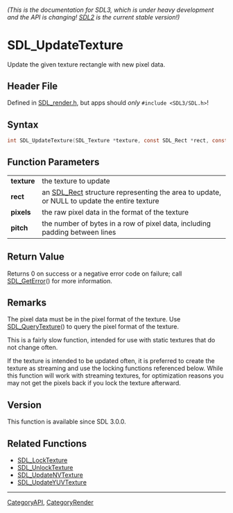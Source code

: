 ###### (This is the documentation for SDL3, which is under heavy development and the API is changing! [SDL2](https://wiki.libsdl.org/SDL2/) is the current stable version!)
# SDL_UpdateTexture

Update the given texture rectangle with new pixel data.

## Header File

Defined in [SDL_render.h](https://github.com/libsdl-org/SDL/blob/main/include/SDL3/SDL_render.h), but apps should _only_ `#include <SDL3/SDL.h>`!

## Syntax

```c
int SDL_UpdateTexture(SDL_Texture *texture, const SDL_Rect *rect, const void *pixels, int pitch);

```

## Function Parameters

|                 |                                                                                                         |
| --------------- | ------------------------------------------------------------------------------------------------------- |
| **texture**     | the texture to update                                                                                   |
| **rect**        | an [SDL_Rect](SDL_Rect) structure representing the area to update, or NULL to update the entire texture |
| **pixels**      | the raw pixel data in the format of the texture                                                         |
| **pitch**       | the number of bytes in a row of pixel data, including padding between lines                             |

## Return Value

Returns 0 on success or a negative error code on failure; call
[SDL_GetError](SDL_GetError)() for more information.

## Remarks

The pixel data must be in the pixel format of the texture. Use
[SDL_QueryTexture](SDL_QueryTexture)() to query the pixel format of the
texture.

This is a fairly slow function, intended for use with static textures that
do not change often.

If the texture is intended to be updated often, it is preferred to create
the texture as streaming and use the locking functions referenced below.
While this function will work with streaming textures, for optimization
reasons you may not get the pixels back if you lock the texture afterward.

## Version

This function is available since SDL 3.0.0.

## Related Functions

* [SDL_LockTexture](SDL_LockTexture)
* [SDL_UnlockTexture](SDL_UnlockTexture)
* [SDL_UpdateNVTexture](SDL_UpdateNVTexture)
* [SDL_UpdateYUVTexture](SDL_UpdateYUVTexture)

----
[CategoryAPI](CategoryAPI), [CategoryRender](CategoryRender)


